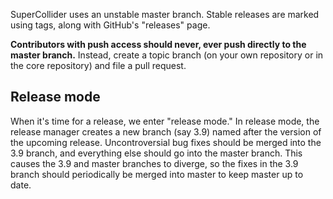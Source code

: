 SuperCollider uses an unstable master branch. Stable releases are marked using tags, along with GitHub's "releases" page.

**Contributors with push access should never, ever push directly to the master branch.** Instead, create a topic branch (on your own repository or in the core repository) and file a pull request.

## Release mode ##

When it's time for a release, we enter "release mode." In release mode, the release manager creates a new branch (say 3.9) named after the version of the upcoming release. Uncontroversial bug fixes should be merged into the 3.9 branch, and everything else should go into the master branch. This causes the 3.9 and master branches to diverge, so the fixes in the 3.9 branch should periodically be merged into master to keep master up to date.